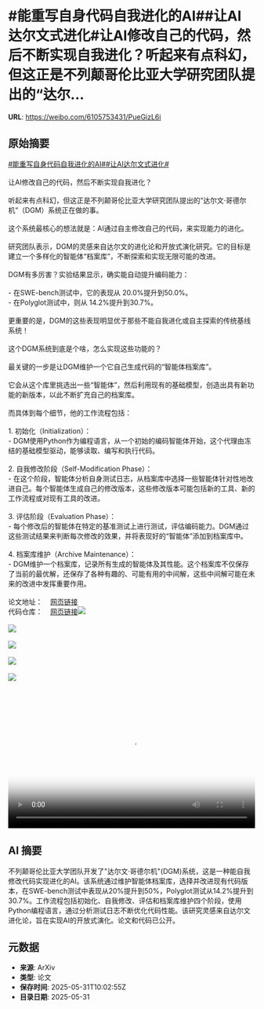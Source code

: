 # #能重写自身代码自我进化的AI##让AI达尔文式进化#让AI修改自己的代码，然后不断实现自我进化？听起来有点科幻，但这正是不列颠哥伦比亚大学研究团队提出的“达尔...

**URL**: https://weibo.com/6105753431/PueGizL6i

## 原始摘要

<a href="https://m.weibo.cn/search?containerid=231522type%3D1%26t%3D10%26q%3D%23%E8%83%BD%E9%87%8D%E5%86%99%E8%87%AA%E8%BA%AB%E4%BB%A3%E7%A0%81%E8%87%AA%E6%88%91%E8%BF%9B%E5%8C%96%E7%9A%84AI%23&amp;extparam=%23%E8%83%BD%E9%87%8D%E5%86%99%E8%87%AA%E8%BA%AB%E4%BB%A3%E7%A0%81%E8%87%AA%E6%88%91%E8%BF%9B%E5%8C%96%E7%9A%84AI%23" data-hide=""><span class="surl-text">#能重写自身代码自我进化的AI#</span></a><a href="https://m.weibo.cn/search?containerid=231522type%3D1%26t%3D10%26q%3D%23%E8%AE%A9AI%E8%BE%BE%E5%B0%94%E6%96%87%E5%BC%8F%E8%BF%9B%E5%8C%96%23&amp;extparam=%23%E8%AE%A9AI%E8%BE%BE%E5%B0%94%E6%96%87%E5%BC%8F%E8%BF%9B%E5%8C%96%23" data-hide=""><span class="surl-text">#让AI达尔文式进化#</span></a><br><br>让AI修改自己的代码，然后不断实现自我进化？<br><br>听起来有点科幻，但这正是不列颠哥伦比亚大学研究团队提出的“达尔文·哥德尔机”（DGM）系统正在做的事。<br><br>这个系统最核心的想法就是：AI通过自主修改自己的代码，来实现能力的进化。<br><br>研究团队表示，DGM的灵感来自达尔文的进化论和开放式演化研究。它的目标是建立一个多样化的智能体“档案库”，不断探索和实现无限可能的改进。<br><br>DGM有多厉害？实验结果显示，确实能自动提升编码能力：<br><br>- 在SWE-bench测试中，它的表现从 20.0%提升到50.0%。<br>- 在Polyglot测试中，则从 14.2%提升到30.7%。<br><br>更重要的是，DGM的这些表现明显优于那些不能自我进化或自主探索的传统基线系统！<br><br>这个DGM系统到底是个啥，怎么实现这些功能的？<br><br>最关键的一步是让DGM维护一个它自己生成代码的“智能体档案库”。<br><br>它会从这个库里挑选出一些“智能体”，然后利用现有的基础模型，创造出具有新功能的新版本，以此不断扩充自己的档案库。<br><br>而具体到每个细节，他的工作流程包括：<br><br>1. 初始化（Initialization）：<br>  - DGM使用Python作为编程语言，从一个初始的编码智能体开始，这个代理由冻结的基础模型驱动，能够读取、编写和执行代码。<br><br>2. 自我修改阶段（Self-Modification Phase）：<br>  - 在这个阶段，智能体分析自身测试日志，从档案库中选择一些智能体针对性地改进自己。每个智能体生成自己的修改版本，这些修改版本可能包括新的工具、新的工作流程或对现有工具的改进。<br><br>3. 评估阶段（Evaluation Phase）：<br>  - 每个修改后的智能体在特定的基准测试上进行测试，评估编码能力。DGM通过这些测试结果来判断每次修改的效果，并将表现好的“智能体”添加到档案库中。<br><br>4. 档案库维护（Archive Maintenance）：<br>  - DGM维护一个档案库，记录所有生成的智能体及其性能。这个档案库不仅保存了当前的最优解，还保存了各种有趣的、可能有用的中间解，这些中间解可能在未来的改进中发挥重要作用。<br><br>论文地址：<a href="https://weibo.cn/sinaurl?u=https%3A%2F%2Farxiv.org%2Fabs%2F2505.22954" data-hide=""><span class="url-icon"><img style="width: 1rem;height: 1rem" src="https://h5.sinaimg.cn/upload/2015/09/25/3/timeline_card_small_web_default.png" referrerpolicy="no-referrer"></span><span class="surl-text">网页链接</span></a><br>代码仓库：<a href="https://weibo.cn/sinaurl?u=https%3A%2F%2Fgithub.com%2Fjennyzzt%2Fdgm" data-hide=""><span class="url-icon"><img style="width: 1rem;height: 1rem" src="https://h5.sinaimg.cn/upload/2015/09/25/3/timeline_card_small_web_default.png" referrerpolicy="no-referrer"></span><span class="surl-text">网页链接</span></a><img style="" src="https://tvax1.sinaimg.cn/large/006Fd7o3gy1i1xo7uzd8zj30wc0a8whm.jpg" referrerpolicy="no-referrer"><br><br><img style="" src="https://tvax4.sinaimg.cn/large/006Fd7o3gy1i1xo7u3gzyj31uu0vs11b.jpg" referrerpolicy="no-referrer"><br><br><img style="" src="https://tvax2.sinaimg.cn/large/006Fd7o3ly1i1xob6wvc1j30u00gwq2z.jpg" referrerpolicy="no-referrer"><br><br><img style="" src="https://tvax2.sinaimg.cn/large/006Fd7o3gy1i1xo7wgwjvj30uu0asq79.jpg" referrerpolicy="no-referrer"><br><br><img style="" src="https://tvax4.sinaimg.cn/large/006Fd7o3gy1i1xo7ysom9j30uo0cetf5.jpg" referrerpolicy="no-referrer"><br><br><br clear="both"><div style="clear: both"></div><video controls="controls" poster="https://tvax1.sinaimg.cn/orj480/006Fd7o3ly1i1xob7049tj30u00gwq2z.jpg" style="width: 100%"><source src="https://f.video.weibocdn.com/o0/h4eSxBo1lx08oEudaI3m010412001ngE0E010.mp4?label=mp4_720p&amp;template=1080x608.25.0&amp;ori=0&amp;ps=1CwnkDw1GXwCQx&amp;Expires=1748689324&amp;ssig=pdaxrAB7yX&amp;KID=unistore,video"><source src="https://f.video.weibocdn.com/o0/rmNXWOx1lx08oEucSvcA010412000XoZ0E010.mp4?label=mp4_hd&amp;template=852x480.25.0&amp;ori=0&amp;ps=1CwnkDw1GXwCQx&amp;Expires=1748689324&amp;ssig=2aUMGqVdNT&amp;KID=unistore,video"><source src="https://f.video.weibocdn.com/o0/KfOuhrAKlx08oEucFTNm010412000EuH0E010.mp4?label=mp4_ld&amp;template=636x360.25.0&amp;ori=0&amp;ps=1CwnkDw1GXwCQx&amp;Expires=1748689324&amp;ssig=DDo1I2X7kF&amp;KID=unistore,video"><p>视频无法显示，请前往<a href="https://video.weibo.com/show?fid=1034%3A5172061962698803" target="_blank" rel="noopener noreferrer">微博视频</a>观看。</p></video>

## AI 摘要

不列颠哥伦比亚大学团队开发了"达尔文·哥德尔机"(DGM)系统，这是一种能自我修改代码实现进化的AI。该系统通过维护智能体档案库，选择并改进现有代码版本，在SWE-bench测试中表现从20%提升到50%，Polyglot测试从14.2%提升到30.7%。工作流程包括初始化、自我修改、评估和档案库维护四个阶段，使用Python编程语言，通过分析测试日志不断优化代码性能。该研究灵感来自达尔文进化论，旨在实现AI的开放式演化。论文和代码已公开。

## 元数据

- **来源**: ArXiv
- **类型**: 论文
- **保存时间**: 2025-05-31T10:02:55Z
- **目录日期**: 2025-05-31
